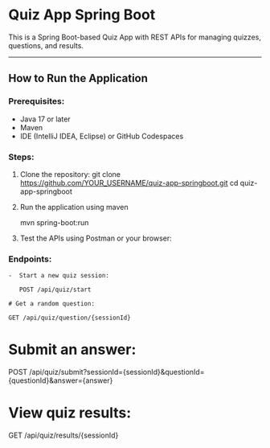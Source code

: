 # Quiz App Spring Boot

This is a Spring Boot-based Quiz App with REST APIs for managing quizzes, questions, and results.

---

## How to Run the Application

### Prerequisites:
- Java 17 or later
- Maven
- IDE (IntelliJ IDEA, Eclipse) or GitHub Codespaces

### Steps:
1. Clone the repository:
   git clone https://github.com/YOUR_USERNAME/quiz-app-springboot.git
   cd quiz-app-springboot
2. Run the application using maven
   
   mvn spring-boot:run
   
4. Test the APIs using Postman or your browser:
### Endpoints:
    -  Start a new quiz session:
     
       POST /api/quiz/start
       
    # Get a random question:
     
    GET /api/quiz/question/{sessionId}


  # Submit an answer:

POST /api/quiz/submit?sessionId={sessionId}&questionId={questionId}&answer={answer}

# View quiz results:

GET /api/quiz/results/{sessionId}


